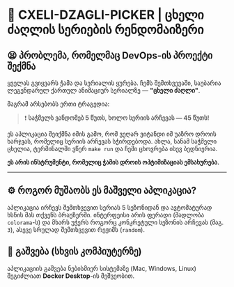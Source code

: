 # 🌭 CXELI-DZAGLI-PICKER | ცხელი ძაღლის სერიების რენდომაიზერი

## 😫 პრობლემა, რომელმაც DevOps-ის პროექტი შექმნა

ყველას გვიყვარს ჭამა და სერიალის ყურება. ჩემს შემთხვევაში, საუბარია ლეგენდარულ ქართულ ანიმაციურ სერიალზე — **"ცხელი ძაღლი"**.

მაგრამ არსებობს ერთი ტრაგედია:

> ❗ **საჭმელს ვანდომებ 5 წუთს, ხოლო სერიის არჩევას — 45 წუთს!**

ეს აპლიკაცია შეიქმნა იმის გამო, რომ ვეღარ ვიტანდი იმ უაზრო დროის ხარჯვას, რომელიც სერიის არჩევას სჭირდებოდა. ახლა, სანამ საჭმელი ცხელია, ტერმინალში ვწერ `make run` და ჩემი ცხოვრება ისევ ბედნიერია.

**ეს არის ინსტრუმენტი, რომელიც ჭამის დროის ოპტიმიზაციას ემსახურება.**

---

## ⚙️ როგორ მუშაობს ეს მაშველი აპლიკაცია?

აპლიკაცია ირჩევს შემთხვევით სერიას 5 სეზონიდან და ავტომატურად ხსნის მას თქვენს ბრაუზერში. ინტერფეისი არის ფერადი (მადლობა `colorama`-ს) და მხარს უჭერს როგორც კონკრეტული სეზონის არჩევას (მაგ. `3`), ასევე სრულად შემთხვევით რეჟიმს (`random`).

## 🚀 გაშვება (სხვის კომპიუტერზე)

აპლიკაციის გაშვება ნებისმიერ სისტემაზე (Mac, Windows, Linux) შეგიძლიათ **Docker Desktop**-ის მეშვეობით.

